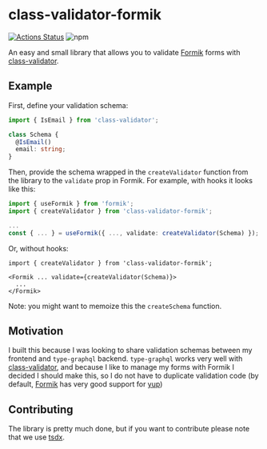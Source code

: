 # class-validator-formik

[![Actions Status](https://github.com/robertwestbury/class-validator-formik/workflows/CI/badge.svg)](https://github.com/robertwestbury/class-validator-formik/actions)
![npm](https://img.shields.io/npm/dw/class-validator-formik)

An easy and small library that allows you to validate [Formik](https://github.com/jaredpalmer/formik) forms with [class-validator](https://github.com/typestack/class-validator).

## Example

First, define your validation schema:

```ts
import { IsEmail } from 'class-validator';

class Schema {
  @IsEmail()
  email: string;
}
```

Then, provide the schema wrapped in the `createValidator` function from the library to the `validate` prop in Formik. For example, with hooks it looks like this:

```ts
import { useFormik } from 'formik';
import { createValidator } from 'class-validator-formik';

...
const { ... } = useFormik({ ..., validate: createValidator(Schema) });
```

Or, without hooks:

```tsx
import { createValidator } from 'class-validator-formik';

<Formik ... validate={createValidator(Schema)}>
  ...
</Formik>

```

Note: you might want to memoize this the `createSchema` function.

## Motivation

I built this because I was looking to share validation schemas between my frontend and `type-graphql` backend. `type-graphql` works very well with [class-validator](https://github.com/typestack/class-validator), and because I like to manage my forms with Formik I decided I should make this, so I do not have to duplicate validation code (by default, [Formik](https://github.com/jaredpalmer/formik) has very good support for [yup](https://github.com/jquense/yup))

## Contributing

The library is pretty much done, but if you want to contribute please note that we use [tsdx](https://github.com/jaredpalmer/tsdx).
